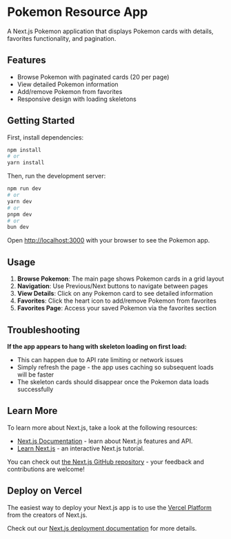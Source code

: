 # Pokemon Resource App

A Next.js Pokemon application that displays Pokemon cards with details, favorites functionality, and pagination.

## Features

-   Browse Pokemon with paginated cards (20 per page)
-   View detailed Pokemon information
-   Add/remove Pokemon from favorites
-   Responsive design with loading skeletons

## Getting Started

First, install dependencies:

```bash
npm install
# or
yarn install
```

Then, run the development server:

```bash
npm run dev
# or
yarn dev
# or
pnpm dev
# or
bun dev
```

Open [http://localhost:3000](http://localhost:3000) with your browser to see the Pokemon app.

## Usage

1. **Browse Pokemon**: The main page shows Pokemon cards in a grid layout
2. **Navigation**: Use Previous/Next buttons to navigate between pages
3. **View Details**: Click on any Pokemon card to see detailed information
4. **Favorites**: Click the heart icon to add/remove Pokemon from favorites
5. **Favorites Page**: Access your saved Pokemon via the favorites section

## Troubleshooting

**If the app appears to hang with skeleton loading on first load:**

-   This can happen due to API rate limiting or network issues
-   Simply refresh the page - the app uses caching so subsequent loads will be faster
-   The skeleton cards should disappear once the Pokemon data loads successfully

## Learn More

To learn more about Next.js, take a look at the following resources:

-   [Next.js Documentation](https://nextjs.org/docs) - learn about Next.js features and API.
-   [Learn Next.js](https://nextjs.org/learn) - an interactive Next.js tutorial.

You can check out [the Next.js GitHub repository](https://github.com/vercel/next.js) - your feedback and contributions are welcome!

## Deploy on Vercel

The easiest way to deploy your Next.js app is to use the [Vercel Platform](https://vercel.com/new?utm_medium=default-template&filter=next.js&utm_source=create-next-app&utm_campaign=create-next-app-readme) from the creators of Next.js.

Check out our [Next.js deployment documentation](https://nextjs.org/docs/app/building-your-application/deploying) for more details.
